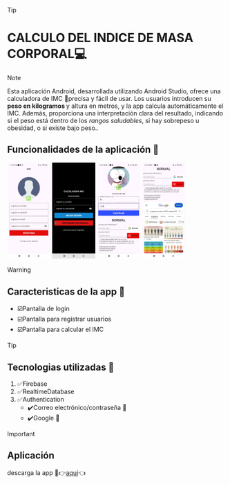 >[!TIP]
><h1>CALCULO DEL INDICE DE MASA CORPORAL💻</h1>

>[!NOTE]   
> <p>Esta aplicación Android, desarrollada utilizando Android Studio, ofrece una calculadora de IMC 📱precisa y fácil de usar. Los usuarios introducen su <b>peso en kilogramos </b> y altura en metros, y la app calcula automáticamente el IMC. Además, proporciona una interpretación clara del resultado, indicando si el peso está dentro de los <i>rangos saludables</i>, si hay sobrepeso u obesidad, o si existe bajo peso..</p>

<h2>Funcionalidades de la aplicación 📁</h2>
<p><img src="https://github.com/AndyCajas/IMC/blob/master/imagenes/img_registro.jpg?raw=true" width="100" alt=""> <img src="https://raw.githubusercontent.com/AndyCajas/IMC/refs/heads/master/imagenes/img_login.jpg" alt="" width="100">
    <img src="https://github.com/AndyCajas/IMC/blob/master/imagenes/img_fp.jpg?raw=true" alt="" width="100">
    <img src="https://github.com/AndyCajas/IMC/blob/master/imagenes/imgfp1.jpg?raw=true" alt="" width="100">
    
</p>


>[!WARNING]
><h2>Caracteristicas de la app 📖 </h2>

<ul>
    <li>☑️Pantalla de login</li>
    <li>☑️Pantalla para registrar usuarios</li>
    <li>☑️Pantalla para calcular el IMC</li>
</ul>

>[!TIP]
><h2>Tecnologias utilizadas 📖 </h2>

<ol>
    <li>✅Firebase</li>
    <li>✅RealtimeDatabase</li>
    <li>✅Authentication
        <ul>
    <li>✔️Correo electrónico/contraseña 📧</li>
    <li>✔️Google 📱</li>
    
</ul>
    </li>
</ol>

    
>[!IMPORTANT]
> <h2>Aplicación</h2>


<p>descarga la app 📱👉<a href="imagenes/app_IMC.apk">aqui</a>👈</p>
